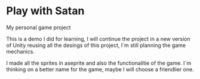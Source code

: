 # Play with Satan
My personal game project

This is a demo I did for learning, I will continue the project in a new version of Unity reusing all the desings of this project, I´m still planning the game mechanics.

I made all the sprites in aseprite and also the functionalitie of the game. I´m thinking on a better name for the game, maybe I will choose a friendlier one.

